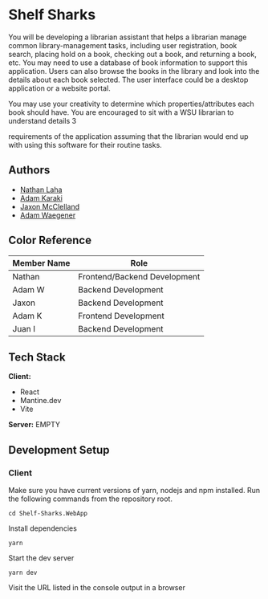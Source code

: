 # Shelf Sharks

You will be developing a librarian assistant that helps a librarian manage common
library-management tasks, including user registration, book search, placing hold on a
book, checking out a book, and returning a book, etc. You may need to use a database
of book information to support this application. Users can also browse the books in the
library and look into the details about each book selected. The user interface could be a
desktop application or a website portal.

You may use your creativity to determine which properties/attributes each book should
have. You are encouraged to sit with a WSU librarian to understand details
3

requirements of the application assuming that the librarian would end up with using this
software for their routine tasks.

## Authors

- [Nathan Laha](https://github.com/nlaha)
- [Adam Karaki](https://www.github.com/AdamKaraki)
- [Jaxon McClelland](https://www.github.com/jaxon-mcclelland)
- [Adam Waegener](https://github.com/CodeAjaxDM)

## Color Reference

| Member Name | Role                         |
| ----------- | -----                        |
| Nathan      | Frontend/Backend Development |
| Adam W      | Backend Development          |
| Jaxon       | Backend Development          |
| Adam K      | Frontend Development         |
| Juan I      | Backend Development          |

## Tech Stack

**Client:**

- React
- Mantine.dev
- Vite

**Server:** EMPTY

## Development Setup

### Client

Make sure you have current versions of yarn, nodejs and npm installed. Run the following commands from the repository root.

    cd Shelf-Sharks.WebApp

Install dependencies

    yarn

Start the dev server

    yarn dev

Visit the URL listed in the console output in a browser
